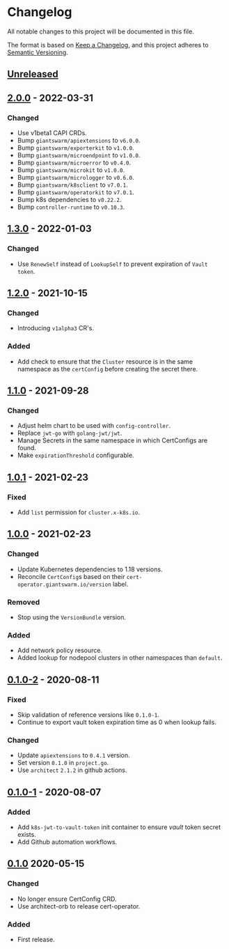 # Changelog

All notable changes to this project will be documented in this file.

The format is based on [Keep a Changelog](https://keepachangelog.com/en/1.0.0/),
and this project adheres to [Semantic Versioning](https://semver.org/spec/v2.0.0.html).

## [Unreleased]

## [2.0.0] - 2022-03-31

### Changed

- Use v1beta1 CAPI CRDs.
- Bump `giantswarm/apiextensions` to `v6.0.0`.
- Bump `giantswarm/exporterkit` to `v1.0.0`.
- Bump `giantswarm/microendpoint` to `v1.0.0`.
- Bump `giantswarm/microerror` to `v0.4.0`.
- Bump `giantswarm/microkit` to `v1.0.0`.
- Bump `giantswarm/micrologger` to `v0.6.0`.
- Bump `giantswarm/k8sclient` to `v7.0.1`.
- Bump `giantswarm/operatorkit` to `v7.0.1`.
- Bump k8s dependencies to `v0.22.2`.
- Bump `controller-runtime` to `v0.10.3`.

## [1.3.0] - 2022-01-03

### Changed

- Use `RenewSelf` instead of `LookupSelf` to prevent expiration of `Vault token`.

## [1.2.0] - 2021-10-15

### Changed

- Introducing `v1alpha3` CR's.

### Added

- Add check to ensure that the `Cluster` resource is in the same namespace as the `certConfig` before creating the secret there.

## [1.1.0] - 2021-09-28

### Changed

- Adjust helm chart to be used with `config-controller`.
- Replace `jwt-go` with `golang-jwt/jwt`.
- Manage Secrets in the same namespace in which CertConfigs are found.
- Make `expirationThreshold` configurable.

## [1.0.1] - 2021-02-23

### Fixed

- Add `list` permission for `cluster.x-k8s.io`.

## [1.0.0] - 2021-02-23

### Changed

- Update Kubernetes dependencies to 1.18 versions.
- Reconcile `CertConfig`s based on their `cert-operator.giantswarm.io/version` label.

### Removed

- Stop using the `VersionBundle` version.

### Added

- Add network policy resource.
- Added lookup for nodepool clusters in other namespaces than `default`.

## [0.1.0-2] - 2020-08-11

### Fixed

- Skip validation of reference versions like `0.1.0-1`.
- Continue to export vault token expiration time as 0 when lookup fails.

### Changed

- Update `apiextensions` to `0.4.1` version.
- Set version `0.1.0` in `project.go`.
- Use `architect` `2.1.2` in github actions.

## [0.1.0-1] - 2020-08-07

### Added

- Add `k8s-jwt-to-vault-token` init container to ensure *vault* token secret exists.
- Add Github automation workflows.

## [0.1.0] 2020-05-15

### Changed

- No longer ensure CertConfig CRD.
- Use architect-orb to release cert-operator.

### Added

- First release.

[Unreleased]: https://github.com/giantswarm/cert-operator/compare/v2.0.0...HEAD
[2.0.0]: https://github.com/giantswarm/cert-operator/compare/v1.3.0...v2.0.0
[1.3.0]: https://github.com/giantswarm/cert-operator/compare/v1.2.0...v1.3.0
[1.2.0]: https://github.com/giantswarm/cert-operator/compare/v1.1.0...v1.2.0
[1.1.0]: https://github.com/giantswarm/cert-operator/compare/v1.0.1...v1.1.0
[1.0.1]: https://github.com/giantswarm/cert-operator/compare/v1.0.0...v1.0.1
[1.0.0]: https://github.com/giantswarm/cert-operator/compare/v0.1.0-2...v1.0.0
[0.1.0-2]: https://github.com/giantswarm/cert-operator/compare/v0.1.0-1...v0.1.0-2
[0.1.0-1]: https://github.com/giantswarm/cert-operator/compare/v0.1.0...v0.1.0-1
[0.1.0]: https://github.com/giantswarm/cert-operator/releases/tag/v0.1.0
